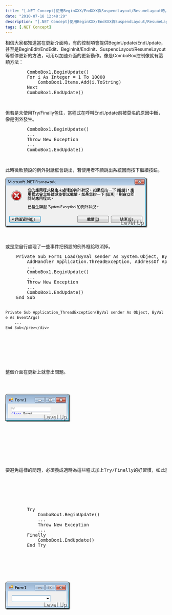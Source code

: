 ```yaml
---
title: "[.NET Concept]使用BeginXXX/EndXXX與SuspendLayout/ResumeLayout時，考慮加上Try/Finally"
date: "2010-07-18 12:48:29"
description: "[.NET Concept]使用BeginXXX/EndXXX與SuspendLayout/ResumeLayout時，考慮加上Try/Finally"
tags: [.NET Concept]
---
```


<p>相信大家都知道當在更新介面時，有的控制項會提供BeginUpdate/EndUpdate，甚至是BeginEdit/EndEdit、BeginInit/EndInit、SuspendLayout/ResumeLayout等暫停更新的方法，可用以加速介面的更新動作。像是ComboBox控制像就有這類方法：</p>  <div style="padding-bottom: 0px; margin: 0px; padding-left: 0px; padding-right: 0px; display: inline; float: none; padding-top: 0px" id="scid:812469c5-0cb0-4c63-8c15-c81123a09de7:94f18e86-0a3d-432e-aa2b-ae5e621f7131" class="wlWriterSmartContent"><pre name="code" class="vb">        ComboBox1.BeginUpdate()
        For i As Integer = 1 To 10000
            ComboBox1.Items.Add(i.ToString)
        Next
        ComboBox1.EndUpdate()</pre></div>

<p> </p>

<p>但若是未使用Try/Finally包住，當程式在呼叫EndUpdate前被莫名的原因中斷，像是例外發生。</p>

<div style="padding-bottom: 0px; margin: 0px; padding-left: 0px; padding-right: 0px; display: inline; float: none; padding-top: 0px" id="scid:812469c5-0cb0-4c63-8c15-c81123a09de7:8dab021a-2616-49a5-8c03-e81393914d44" class="wlWriterSmartContent"><pre name="code" class="vb">        ComboBox1.BeginUpdate()
        ...
        Throw New Exception
        ...
        ComboBox1.EndUpdate()</pre></div>

<p> </p>

<p>此時微軟預設的例外對話框會跳出，若使用者不願跳出系統因而按下繼續按鈕。</p>

<p><img style="border-right-width: 0px; border-top-width: 0px; border-bottom-width: 0px; border-left-width: 0px" border="0" alt="image" src="\images\posts\16611\image_thumb_1.png" width="444" height="157" /> </p>

<p> </p>

<p>或是您自行處理了一些事件把預設的例外框給取消掉。</p>

<div style="padding-bottom: 0px; margin: 0px; padding-left: 0px; padding-right: 0px; display: inline; float: none; padding-top: 0px" id="scid:812469c5-0cb0-4c63-8c15-c81123a09de7:ca59e1c0-fe2c-4355-be6c-a80f2a7f6192" class="wlWriterSmartContent"><pre name="code" class="vb">    Private Sub Form1_Load(ByVal sender As System.Object, ByVal e As System.EventArgs) Handles MyBase.Load
        AddHandler Application.ThreadException, AddressOf Application_ThreadException
        ...
        ComboBox1.BeginUpdate()
        ...
        Throw New Exception
        ...
        ComboBox1.EndUpdate()
    End Sub

    Private Sub Application_ThreadException(ByVal sender As Object, ByVal e As EventArgs)
        ...
    End Sub</pre></div>

<p> </p>

<p>整個介面在更新上就會出問題。</p>

<p><img style="border-right-width: 0px; border-top-width: 0px; border-bottom-width: 0px; border-left-width: 0px" border="0" alt="image" src="\images\posts\16611\image_thumb.png" width="203" height="88" /> </p>

<p> </p>

<p>要避免這樣的問題，必須養成適時為這些程式加上Try/Finally的好習慣，如此當中斷發生時就能確保介面仍能正常更新。</p>

<p />

<div style="padding-bottom: 0px; margin: 0px; padding-left: 0px; padding-right: 0px; display: inline; float: none; padding-top: 0px" id="scid:812469c5-0cb0-4c63-8c15-c81123a09de7:bc4a2da5-6a5e-4e5a-b2f0-547678918126" class="wlWriterSmartContent"><pre name="code" class="vb">        Try
            ComboBox1.BeginUpdate()
            ...
            Throw New Exception
            ...
        Finally
            ComboBox1.EndUpdate()
        End Try</pre></div>

<p />

<p><img style="border-right-width: 0px; border-top-width: 0px; border-bottom-width: 0px; border-left-width: 0px" border="0" alt="image" src="\images\posts\16611\image_thumb_2.png" width="203" height="88" /></p>
